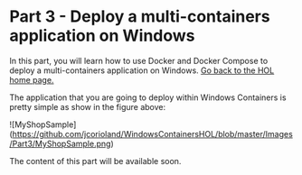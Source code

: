 # Part 3 - Deploy a multi-containers application on Windows

In this part, you will learn how to use Docker and Docker Compose to deploy a multi-containers application on Windows.
[Go back to the HOL home page.](https://github.com/jcorioland/WindowsContainersHOL)

The application that you are going to deploy within Windows Containers is pretty simple as show in the figure above:

![MyShopSample]
(https://github.com/jcorioland/WindowsContainersHOL/blob/master/Images/Part3/MyShopSample.png)

The content of this part will be available soon.